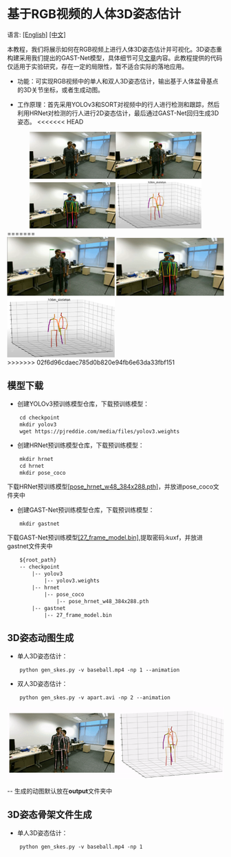 # 基于RGB视频的人体3D姿态估计
语言: [[English]](INFERENCE_EN.md) [[中文]](INFERENCE_CH.md)

本教程，我们将展示如何在RGB视频上进行人体3D姿态估计并可视化。3D姿态重构建采用我们提出的GAST-Net模型，具体细节可见[文章](https://arxiv.org/abs/2003.14179)内容。此教程提供的代码仅适用于实验研究，存在一定的局限性，暂不适合实际的落地应用。

- 功能：可实现RGB视频中的单人和双人3D姿态估计，输出基于人体盆骨基点的3D关节坐标，或者生成动图。

- 工作原理：首先采用YOLOv3和SORT对视频中的行人进行检测和跟踪，然后利用HRNet对检测的行人进行2D姿态估计，最后通过GAST-Net回归生成3D姿态。
<<<<<<< HEAD

<center class="half">
<img src="./image/input.png" width="200"/><img src="./image/detection_tracking.png" width="200"/><img src="./image/pose_estimation.png" width="200"/><img src="./image/reconstruction.png" width="200"/>
</center>
=======
<div align="center>
    <img src="./image/input.png" width="250" alt="Input">      <img src="./image/detection_tracking.png" width="250" alt="detection and tracking">      <img src="./image/pose_estimation.png" width="250" alt="2D pose estimation">      <img src="./image/reconstruction.png" width="250" alt="3D reconstruction">
</div>
>>>>>>> 02f6d96cdaec785d0b820e94fb6e63da33fbf151

## 模型下载

- 创建YOLOv3预训练模型仓库，下载预训练模型：
``` cd root_path
    cd checkpoint
    mkdir yolov3
    wget https://pjreddie.com/media/files/yolov3.weights
```


- 创建HRNet预训练模型仓库，下载预训练模型：
``` cd checkpoint
    mkdir hrnet
    cd hrnet
    mkdir pose_coco
```
下载HRNet预训练模型[[pose_hrnet_w48_384x288.pth]](https://github.com/leoxiaobin/deep-high-resolution-net.pytorch)，并放进pose_coco文件夹中


- 创建GAST-Net预训练模型仓库，下载预训练模型：
``` cd checkpoint
    mkdir gastnet
```
下载GAST-Net预训练模型[[27_frame_model.bin]](https://pan.baidu.com/s/1tLCCm5l7izffziaNERGp0w),提取密码:kuxf，并放进gastnet文件夹中

```
    ${root_path}
    -- checkpoint
        |-- yolov3
            |-- yolov3.weights
        |-- hrnet
            |-- pose_coco
                |-- pose_hrnet_w48_384x288.pth
        |-- gastnet
            |-- 27_frame_model.bin
```
## 3D姿态动图生成
- 单人3D姿态估计：
```
    python gen_skes.py -v baseball.mp4 -np 1 --animation
```
- 双人3D姿态估计：
```
    python gen_skes.py -v apart.avi -np 2 --animation
```
![baseball](./image/WalkApart.gif)

-- 生成的动图默认放在**output**文件夹中


## 3D姿态骨架文件生成
- 单人3D姿态估计：
```
    python gen_skes.py -v baseball.mp4 -np 1
```
